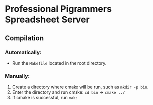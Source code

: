# Professional Pigrammers Spreadsheet Server

## Compilation

### Automatically:

- Run the `Makefile` located in the root directory.

### Manually:

1. Create a directory where cmake will be run, such as `mkdir -p bin`.
2. Enter the directory and run cmake: `cd bin` -> `cmake ../`
3. If cmake is successful, run `make`